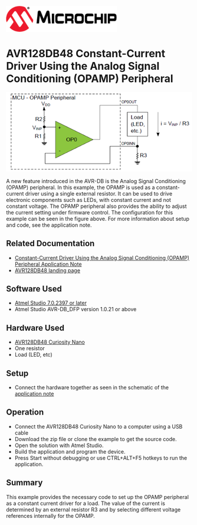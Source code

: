 <!-- Please do not change this html logo with link -->
<a href="https://www.microchip.com" rel="nofollow"><img src="images/microchip.png" alt="MCHP" width="300"/></a>

# AVR128DB48 Constant-Current Driver Using the Analog Signal Conditioning (OPAMP) Peripheral
<p align="left">
  <img width=800px height=auto src="images/setup.png">
</p>
<!-- This is where the introduction to the example goes, including mentioning the peripherals used -->
A new feature introduced in the AVR-DB is the Analog Signal Conditioning (OPAMP) peripheral. In this example, the OPAMP is used as a constant-current driver using a single external resistor. It can be used to drive electronic components such as LEDs, with constant current and not constant voltage. The OPAMP peripheral also provides the ability to adjust the current setting under firmware control. The configuration for this example can be seen in the figure above. For more information about setup and code, see the application note.

## Related Documentation

<!-- Any information about an application note or tech brief can be linked here. Use unbreakable links!
     In addition a link to the device family landing page and relevant peripheral pages as well:
     - [AN3381 - Brushless DC Fan Speed Control Using Temperature Input and Tachometer Feedback](https://microchip.com/00003381/)
     - [PIC18F-Q10 Family Product Page](https://www.microchip.com/design-centers/8-bit/pic-mcus/device-selection/pic18f-q10-product-family) -->
* [Constant-Current Driver Using the Analog Signal Conditioning (OPAMP) Peripheral Application Note](https://microchip.com/DSxxxxxxxxxx) <!--fill in DS number once it has been assigned-->
* [AVR128DB48 landing page](https://www.microchip.com/wwwproducts/en/AVR128DB48)

## Software Used

<!-- All software used in this example must be listed here. Use unbreakable links!
     - MPLAB® X IDE 5.30 or newer [(microchip.com/mplab/mplab-x-ide)](http://www.microchip.com/mplab/mplab-x-ide)
     - MPLAB® XC8 2.10 or a newer compiler [(microchip.com/mplab/compilers)](http://www.microchip.com/mplab/compilers)
     - MPLAB® Code Configurator (MCC) 3.95.0 or newer [(microchip.com/mplab/mplab-code-configurator)](https://www.microchip.com/mplab/mplab-code-configurator)
     - MPLAB® Code Configurator (MCC) Device Libraries PIC10 / PIC12 / PIC16 / PIC18 MCUs [(microchip.com/mplab/mplab-code-configurator)](https://www.microchip.com/mplab/mplab-code-configurator)
     - Microchip PIC18F-Q Series Device Support (1.4.109) or newer [(packs.download.microchip.com/)](https://packs.download.microchip.com/) -->
* [Atmel Studio 7.0.2397 or later](https://www.microchip.com/mplab/avr-support/atmel-studio-7)
* Atmel Studio AVR-DB_DFP version 1.0.21 or above
  
## Hardware Used

<!-- All hardware used in this example must be listed here. Use unbreakable links!
     - PIC18F47Q10 Curiosity Nano [(DM182029)](https://www.microchip.com/Developmenttools/ProductDetails/DM182029)
     - Curiosity Nano Base for Click boards™ [(AC164162)](https://www.microchip.com/Developmenttools/ProductDetails/AC164162)
     - POT Click board™ [(MIKROE-3402)](https://www.mikroe.com/pot-click) -->
* [AVR128DB48 Curiosity Nano](https://www.microchip.com/wwwproducts/en/AVR128DB48) <!-- Not the correct link, fix when curiosity nano page exists-->
* One resistor
* Load (LED, etc)

## Setup

<!-- Explain how to connect hardware and set up software. Depending on complexity, step-by-step instructions and/or tables and/or images can be used -->
* Connect the hardware together as seen in the schematic of the [application note](https://microchip.com/DSxxxxxxxxxx) <!--fill in DS number once it has been assigned-->

## Operation
* Connect the AVR128DB48 Curiosity Nano to a computer using a USB cable
* Download the zip file or clone the example to get the source code.
* Open the solution with Atmel Studio.
* Build the application and program the device.
* Press Start without debugging or use CTRL+ALT+F5 hotkeys to run the application.

<!-- Explain how to operate the example. Depending on complexity, step-by-step instructions and/or tables and/or images can be used -->

## Summary
This example provides the necessary code to set up the OPAMP peripheral as a constant current driver for a load. The value of the current is determined by an external resistor R3 and by selecting different voltage references internally for the OPAMP.
<!-- Summarize what the example has shown -->
